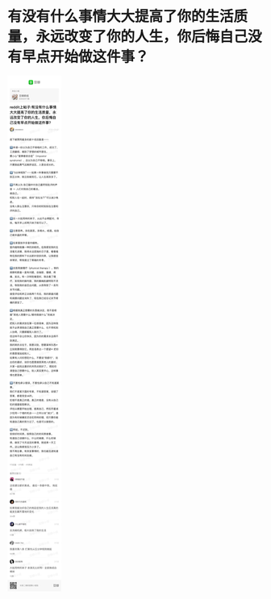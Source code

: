 # 有没有什么事情大大提高了你的生活质量，永远改变了你的人生，你后悔自己没有早点开始做这件事？
![Po KREIS INE](media/有没有什么事情大大提高了你的生活质量，永远改变了你的人生，你后悔自己没有早点开始做这件事？.jpg)
